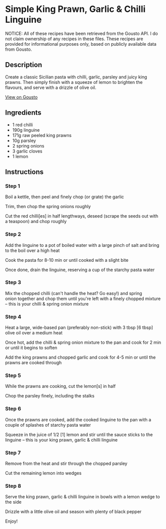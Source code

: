 # Simple King Prawn, Garlic & Chilli Linguine

NOTICE: All of these recipes have been retrieved from the Gousto API. I do not claim ownership of any recipes in these files. These recipes are provided for informational purposes only, based on publicly available data from Gousto.

## Description

Create a classic Sicilian pasta with chilli, garlic, parsley and juicy king prawns. Then simply finish with a squeeze of lemon to brighten the flavours, and serve with a drizzle of olive oil. 

[View on Gousto](https://www.gousto.co.uk/recipes/cookbook/simple-king-prawn-garlic-chilli-linguine)

## Ingredients

- 1 red chilli 
- 190g linguine
- 171g raw peeled king prawns
- 10g parsley 
- 2 spring onions
- 3 garlic cloves 
- 1 lemon 

## Instructions


### Step 1

Boil a kettle, then peel and finely chop (or grate) the garlic

Trim, then chop the spring onions roughly

Cut the red chilli<span class="text-danger">[es]</span> in half lengthways, deseed (scrape the seeds out with a teaspoon) and chop roughly


### Step 2

Add the linguine to a pot of boiled water with a large pinch of salt and bring to the boil over a high heat

Cook the pasta for 8-10 min or until cooked with a slight bite

Once done, drain the linguine, reserving a cup of the starchy pasta water


### Step 3

Mix the chopped chilli (can't handle the heat? Go easy!) and spring onion together and chop them until you're left with a finely chopped mixture – this is your chilli & spring onion mixture


### Step 4

Heat a large, wide-based pan (preferably non-stick) with 3 tbsp <span class="text-danger">[6 tbsp]</span> olive oil over a medium heat

Once hot, add the chilli & spring onion mixture to the pan and cook for 2 min or until it begins to soften

Add the king prawns and chopped garlic and cook for 4-5 min or until the prawns are cooked through


### Step 5

While the prawns are cooking, cut the lemon<span class="text-danger">[s]</span> in half

Chop the parsley finely, including the stalks


### Step 6

Once the prawns are cooked, add the cooked linguine to the pan with a couple of splashes of starchy pasta water

Squeeze in the juice of 1/2<span class="text-danger"> [1]</span> lemon and stir until the sauce sticks to the linguine – this is your king prawn, garlic & chilli linguine


### Step 7

Remove from the heat and stir through the chopped parsley

Cut the remaining lemon into wedges

### Step 8

Serve the king prawn, garlic & chilli linguine in bowls with a lemon wedge to the side

Drizzle with a little olive oil and season with plenty of black pepper

Enjoy!

